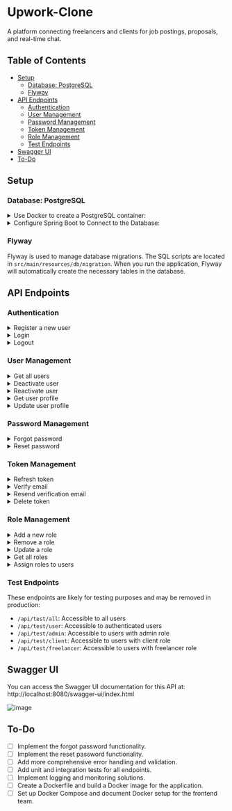 # Upwork-Clone

A platform connecting freelancers and clients for job postings, proposals, and real-time chat.

## Table of Contents
- [Setup](#setup)
    - [Database: PostgreSQL](#database-postgresql)
    - [Flyway](#flyway)
- [API Endpoints](#api-endpoints)
    - [Authentication](#authentication)
    - [User Management](#user-management)
    - [Password Management](#password-management)
    - [Token Management](#token-management)
    - [Role Management](#role-management)
    - [Test Endpoints](#test-endpoints)
- [Swagger UI](#swagger-ui)
- [To-Do](#to-do)

## Setup

### Database: PostgreSQL

<details>
   <summary>Use Docker to create a PostgreSQL container:</summary>

   ```bash
   docker run --name <container-name> -p 5432:5432 -e POSTGRES_PASSWORD=<password> -e POSTGRES_DB=<database-name> -e POSTGRES_USER=<username> -d postgres
   ```
Make sure to replace `<container-name>`, `<password>`, `<database-name>`, and `<username>` with your desired values.
- For testing purposes, you can use this command:
  ```bash
  docker run --name Upwork -p 5432:5432 -e POSTGRES_PASSWORD=root -e POSTGRES_DB=upwork -e POSTGRES_USER=postgres -d postgres
  ```
</details>

<details>
   <summary>Configure Spring Boot to Connect to the Database:</summary>

Create a `src/main/resources/env.properties` file with the following content:
   ```properties
   POSTGRES_USER=<username>
   POSTGRES_PASSWORD=<password>
   POSTGRES_DB=<database-name>
   ```
Replace `<username>`, `<password>`, and `<database-name>` with the values you used when creating the PostgreSQL container.
</details>

### Flyway

Flyway is used to manage database migrations. The SQL scripts are located in `src/main/resources/db/migration`. When you run the application, Flyway will automatically create the necessary tables in the database.

## API Endpoints

### Authentication

<details>
   <summary>Register a new user</summary>

- **URL:** `/api/auth/register`
- **Method:** `POST`
- **Description:** Register a new user.
- **Request Body:**
  ```json
  {
    "firstName": "string",
    "lastName": "string",
    "email": "string",
    "password": "string",
    "roles": ["string"]
  }
  ```
- **Response:**
  ```json
  {
    "status": "OK",
    "success": true,
    "data": {
      "message": "User registered successfully, please verify your email"
    },
    "error": null
  }
  ```
</details>

<details>
   <summary>Login</summary>

- **URL:** `/api/auth/login`
- **Method:** `POST`
- **Description:** Login a user.
- **Request Body:**
  ```json
  {
    "email": "string",
    "password": "string"
  }
  ```
- **Response:**
  ```
    Login successful: User: hello@gmail.com
  ```
- **Note:** The JWT and Refresh tokens are now sent as HttpOnly cookies.
</details>

<details>
   <summary>Logout</summary>

- **URL:** `/api/auth/logout`
- **Method:** `POST`
- **Description:** Logout a user.
- **Response:**
  ```json
  {
    "status": "OK",
    "success": true,
    "data": "User logged out successfully!",
    "error": null
  }
  ```
</details>

### User Management

<details>
   <summary>Get all users</summary>

- **URL:** `/api/users`
- **Method:** `GET`
- **Description:** Retrieve a paginated list of all users. Only accessible by users with the ROLE_ADMIN role.
- **Query Parameters:**
    - `pageNo` (optional, default: 0): Page number
    - `pageSize` (optional, default: 10): Page size
    - `sortBy` (optional, default: "id"): Sort by field
    - `sortDir` (optional, default: "asc"): Sort direction
- **Response:** A `ResponseDto` object containing the paginated list of users.
</details>

<details>
   <summary>Deactivate user</summary>

- **URL:** `/api/auth/{id}/deactivate`
- **Method:** `POST`
- **Description:** Deactivate a user account.
- **Path Parameters:**
    - `id`: The ID of the user to deactivate
- **Response:** A `ResponseDto` object containing the result of the operation.
</details>

<details>
   <summary>Reactivate user</summary>

- **URL:** `/api/auth/{id}/reactivate`
- **Method:** `POST`
- **Description:** Reactivate a deactivated user account.
- **Path Parameters:**
    - `id`: The ID of the user to reactivate
- **Response:** A `ResponseDto` object containing the result of the operation.
</details>

<details>
   <summary>Get user profile</summary>

- **URL:** `/api/users/profile/{userId}`
- **Method:** `GET`
- **Description:** Retrieve the profile information for a specific user.
- **Path Parameters:**
  - `userId` (required): The ID of the user whose profile is to be retrieved.
- **Response:**
  - **Status Code:** `200 OK`
  - **Body:**
    ```json
    {
      "status": "OK",
      "success": true,
      "data": {
        "id": 160,
        "firstName": "Teddy",
        "lastName": "Johnson",
        "title": null,
        "description": null,
        "hourlyRate": null,
        "location": null
      },
      "error": null
    }
    ```
</details>

<details>
   <summary>Update user profile</summary>

- **URL:** `/api/users/profile/{id}`
- **Method:** `PUT`
- **Description:** Update the profile information for a specific user.
- **Path Parameters:**
  - `id` (required): The ID of the user whose currently logged in.
- **Request Body:**
  - **Content-Type:** `application/json`
  - **Body Example:**
    ```json
    {
      "id": 160,
      "firstName": "string",
      "lastName": "string",
      "title": "string",
      "description": "string",
      "hourlyRate": 0,
      "location": "string"
    }
    ```
- **Response:**
  - **Status Code:** `200 OK`
  - **Body Example:**
    ```json
    {
      "status": "OK",
      "success": true,
      "data": {
        "id": 160,
        "firstName": "string",
        "lastName": "string",
        "title": "string",
        "description": "string",
        "hourlyRate": 0,
        "location": "string"
      },
      "error": null
    }
    ```

</details>

### Password Management

<details>
   <summary>Forgot password</summary>

- **URL:** `/api/auth/forgot-password`
- **Method:** `POST`
- **Description:** Initiate the forgot password process.
- **Note:** This endpoint is to be implemented.
</details>

<details>
   <summary>Reset password</summary>

- **URL:** `/api/auth/reset-password`
- **Method:** `POST`
- **Description:** Reset the user's password.
- **Note:** This endpoint is to be implemented.
</details>

### Token Management

<details>
   <summary>Refresh token</summary>

- **URL:** `/api/auth/refresh-token`
- **Method:** `POST`
- **Description:** Refresh the authentication token.
- **Response:**
  ```json
  {
    "status": "OK",
    "success": true,
    "data": "Token is refreshed successfully!",
    "error": null
  }
  ```
- **Note:** The new JWT and Refresh tokens are sent as HttpOnly cookies. The Refresh token is also stored in the database for better security.
</details>

<details>
   <summary>Verify email</summary>

- **URL:** `/api/auth/verify`
- **Method:** `GET`
- **Description:** Verify the user's email address.
- **Query Parameters:**
    - `token`: The verification token sent to the user's email
- **Response:** A string indicating the result of the verification process.
</details>

<details>
   <summary>Resend verification email</summary>

- **URL:** `/api/auth/resend-verification`
- **Method:** `POST`
- **Description:** Resend the verification email to the user.
- **Query Parameters:**
    - `email`: The email address of the user
- **Response:** A string indicating the result of the operation.
</details>

<details>
   <summary>Delete token</summary>

- **URL:** `/api/auth/delete-token/{id}`
- **Method:** `POST`
- **Description:** Delete a specific token.
- **Path Parameters:**
    - `id`: The ID of the token to delete
- **Response:** An object indicating the result of the operation.
</details>

### Role Management

<details>
   <summary>Add a new role</summary>

- **URL:** `/api/roles/add`
- **Method:** `POST`
- **Description:** Add a new role, accessible only by admins.
- **Request Body:**
  ```json
  {
    "name": "string"
  }
  ```
- **Response:**
  ```json
  {
    "status": "CREATED",
    "success": true,
    "data": {
      "id": 1,
      "name": "string"
    },
    "error": null
  }
  ```
</details>

<details>
   <summary>Remove a role</summary>

- **URL:** `/api/roles/remove/{roleId}`
- **Method:** `DELETE`
- **Description:** Remove a role, accessible only by admins.
- **Path Parameters:**
  - `roleId` (required): The ID of the role to remove.
- **Response:**
  ```json
  {
    "status": "OK",
    "success": true,
    "data": "Role removed successfully.",
    "error": null
  }
  ```
</details>

<details>
   <summary>Update a role</summary>

- **URL:** `/api/roles/update/{roleId}`
- **Method:** `PUT`
- **Description:** Update a role, accessible only by admins.
- **Path Parameters:**
  - `roleId` (required): The ID of the role to update.
- **Request Body:**
  ```json
  {
    "name": "string"
  }
  ```
- **Response:**
  ```json
  {
    "status": "OK",
    "success": true,
    "data": {
      "id": 1,
      "name": "string"
    },
    "error": null
  }
  ```
</details>

<details>
   <summary>Get all roles</summary>

- **URL:** `/api/roles/all`
- **Method:** `GET`
- **Description:** Retrieve a list of all roles, accessible only by admins.
- **Response:**
  ```json
  {
    "status": "OK",
    "success": true,
    "data": [
      {
        "id": 1,
        "name": "string"
      }
    ],
    "error": null
  }
  ```
</details>

<details>
   <summary>Assign roles to users</summary>

- **URL:** `/api/roles/{id}/assign-roles`
- **Method:** `POST`
- **Description:** Assign roles to users, accessible only by admins.
- **Path Parameters:**
  - `id` (required): The ID of the user to assign roles to.
- **Request Body:**
  ```json
  {
    "roles": ["string"]
  }
  ```
- **Response:**
  ```json
  {
    "status": "OK",
    "success": true,
    "data": "Roles assigned successfully.",
    "error": null
  }
  ```
</details>

### Test Endpoints

These endpoints are likely for testing purposes and may be removed in production:

- `/api/test/all`: Accessible to all users
- `/api/test/user`: Accessible to authenticated users
- `/api/test/admin`: Accessible to users with admin role
- `/api/test/client`: Accessible to users with client role
- `/api/test/freelancer`: Accessible to users with freelancer role

## Swagger UI

You can access the Swagger UI documentation for this API at: http://localhost:8080/swagger-ui/index.html

![image](https://github.com/user-attachments/assets/3fa3aad4-68ae-457c-b70e-2efac01b6e2a)

## To-Do

- [ ] Implement the forgot password functionality.
- [ ] Implement the reset password functionality.
- [ ] Add more comprehensive error handling and validation.
- [ ] Add unit and integration tests for all endpoints.
- [ ] Implement logging and monitoring solutions.
- [ ] Create a Dockerfile and build a Docker image for the application.
- [ ] Set up Docker Compose and document Docker setup for the frontend team.
